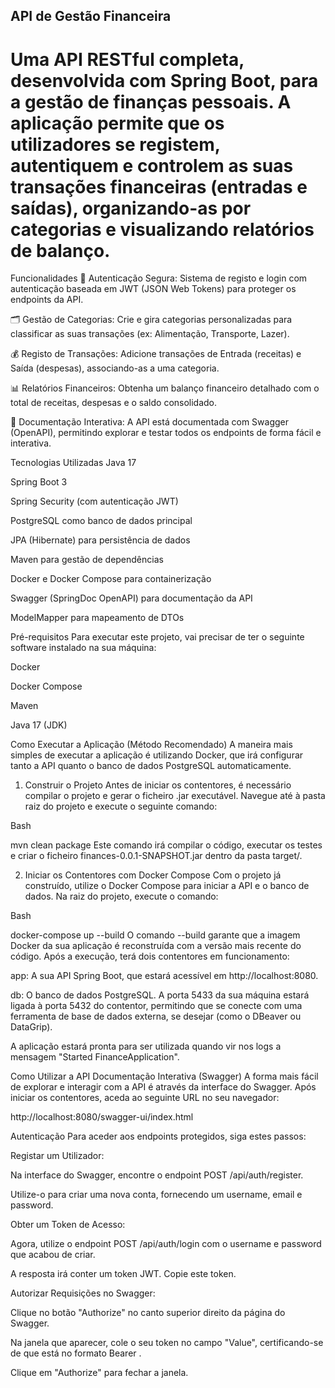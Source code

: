 ## API de Gestão Financeira
# Uma API RESTful completa, desenvolvida com Spring Boot, para a gestão de finanças pessoais. A aplicação permite que os utilizadores se registem, autentiquem e controlem as suas transações financeiras (entradas e saídas), organizando-as por categorias e visualizando relatórios de balanço.

Funcionalidades
🔐 Autenticação Segura: Sistema de registo e login com autenticação baseada em JWT (JSON Web Tokens) para proteger os endpoints da API.

🗂️ Gestão de Categorias: Crie e gira categorias personalizadas para classificar as suas transações (ex: Alimentação, Transporte, Lazer).

💰 Registo de Transações: Adicione transações de Entrada (receitas) e Saída (despesas), associando-as a uma categoria.

📊 Relatórios Financeiros: Obtenha um balanço financeiro detalhado com o total de receitas, despesas e o saldo consolidado.

📄 Documentação Interativa: A API está documentada com Swagger (OpenAPI), permitindo explorar e testar todos os endpoints de forma fácil e interativa.

Tecnologias Utilizadas
Java 17

Spring Boot 3

Spring Security (com autenticação JWT)

PostgreSQL como banco de dados principal

JPA (Hibernate) para persistência de dados

Maven para gestão de dependências

Docker e Docker Compose para containerização

Swagger (SpringDoc OpenAPI) para documentação da API

ModelMapper para mapeamento de DTOs

Pré-requisitos
Para executar este projeto, vai precisar de ter o seguinte software instalado na sua máquina:

Docker

Docker Compose

Maven

Java 17 (JDK)

Como Executar a Aplicação (Método Recomendado)
A maneira mais simples de executar a aplicação é utilizando Docker, que irá configurar tanto a API quanto o banco de dados PostgreSQL automaticamente.

1. Construir o Projeto
   Antes de iniciar os contentores, é necessário compilar o projeto e gerar o ficheiro .jar executável. Navegue até à pasta raiz do projeto e execute o seguinte comando:

Bash

mvn clean package
Este comando irá compilar o código, executar os testes e criar o ficheiro finances-0.0.1-SNAPSHOT.jar dentro da pasta target/.

2. Iniciar os Contentores com Docker Compose
   Com o projeto já construído, utilize o Docker Compose para iniciar a API e o banco de dados. Na raiz do projeto, execute o comando:

Bash

docker-compose up --build
O comando --build garante que a imagem Docker da sua aplicação é reconstruída com a versão mais recente do código. Após a execução, terá dois contentores em funcionamento:

app: A sua API Spring Boot, que estará acessível em http://localhost:8080.

db: O banco de dados PostgreSQL. A porta 5433 da sua máquina estará ligada à porta 5432 do contentor, permitindo que se conecte com uma ferramenta de base de dados externa, se desejar (como o DBeaver ou DataGrip).

A aplicação estará pronta para ser utilizada quando vir nos logs a mensagem "Started FinanceApplication".

Como Utilizar a API
Documentação Interativa (Swagger)
A forma mais fácil de explorar e interagir com a API é através da interface do Swagger. Após iniciar os contentores, aceda ao seguinte URL no seu navegador:

http://localhost:8080/swagger-ui/index.html

Autenticação
Para aceder aos endpoints protegidos, siga estes passos:

Registar um Utilizador:

Na interface do Swagger, encontre o endpoint POST /api/auth/register.

Utilize-o para criar uma nova conta, fornecendo um username, email e password.

Obter um Token de Acesso:

Agora, utilize o endpoint POST /api/auth/login com o username e password que acabou de criar.

A resposta irá conter um token JWT. Copie este token.

Autorizar Requisições no Swagger:

Clique no botão "Authorize" no canto superior direito da página do Swagger.

Na janela que aparecer, cole o seu token no campo "Value", certificando-se de que está no formato Bearer <seu-token>.

Clique em "Authorize" para fechar a janela.